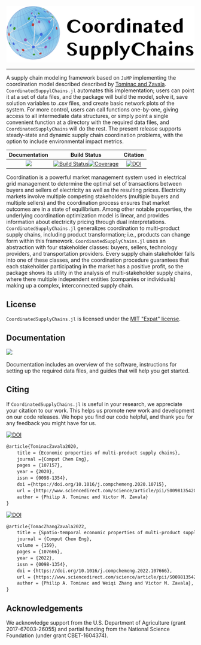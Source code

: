 ![Logo](CSCLogo.png)

---

A supply chain modeling framework based on `JuMP` implementing the coordination model described described by [Tominac and Zavala](https://doi.org/10.1016/j.compchemeng.2020.107157). `CoordinatedSuppylChains.jl` automates this implementation; users can point it at a set of data files, and the package will build the model, solve it, save solution variables to .csv files, and create basic network plots of the system. For more control, users can call functions one-by-one, giving access to all intermediate data structures, or simply point a single convenient function at a directory with the required data files, and `CoordinatedSupplyChains` will do the rest. The present release supports steady-state and dynamic supply chain coordination problems, with the option to include environmental impact metrics.

| **Documentation**                                                               | **Build Status**                                                                                | **Citation** |
|:-------------------------------------------------------------------------------:|:-----------------------------------------------------------------------------------------------:|:--------------------------------------:|
|[![](https://img.shields.io/badge/docs-dev-blue.svg)](https://tominapa.github.io/CoordinatedSupplyChains.jl/dev)|[![Build Status](https://github.com/Tominapa/CoordinatedSupplyChains.jl/workflows/CI/badge.svg)](https://github.com/Tominapa/CoordinatedSupplyChains.jl/actions)[![Coverage](https://codecov.io/gh/Tominapa/CoordinatedSupplyChains.jl/branch/master/graph/badge.svg)](https://codecov.io/gh/Tominapa/CoordinatedSupplyChains.jl)|[![DOI](https://img.shields.io/badge/DOI-Elsevier-orange)](https://doi.org/10.1016/j.compchemeng.2020.107157)|

Coordination is a powerful market management system used in electrical grid management to determine the optimal set of transactions between buyers and sellers of electricity as well as the resulting prices. Electricity markets involve multiple competing stakeholders (multiple buyers and multiple sellers) and the coordination process ensures that market outcomes are in a state of equilibrium. Among other notable properties, the underlying coordination optimization model is linear, and provides information about electricity pricing through dual interpretations. `CoordinatedSupplyChains.jl` generalizes coordination to multi-product supply chains, including product transformation; i.e., products can change form within this framework. `CoordinatedSupplyChains.jl` uses an abstraction with four stakeholder classes: buyers, sellers, technology providers, and transportation providers. Every supply chain stakeholder falls into one of these classes, and the coordination procedure guarantees that each stakeholder participating in the market has a positive profit, so the package shows its utility in the analysis of multi-stakeholder supply chains, where there multiple independent entities (companies or individuals) making up a complex, interconnected supply chain.

## License
`CoordinatedSupplyChains.jl` is licensed under the [MIT "Expat" license](./LICENSE).

## Documentation

[![](https://img.shields.io/badge/docs-dev-blue.svg)](https://tominapa.github.io/CoordinatedSupplyChains.jl/dev)

Documentation includes an overview of the software, instructions for setting up the required data files, and guides that will help you get started.

## Citing

If `CoordinatedSupplyChains.jl` is useful in your research, we appreciate your citation to our work. This helps us promote new work and development on our code releases. We hope you find our code helpful, and thank you for any feedback you might have for us.

[![DOI](https://img.shields.io/badge/DOI-Elsevier-orange)](https://doi.org/10.1016/j.compchemeng.2020.107157)
```latex
@article{TominacZavala2020,
	title = {Economic properties of multi-product supply chains},
	journal ={Comput Chem Eng},
	pages = {107157},
	year = {2020},
	issn = {0098-1354},
	doi ={https://doi.org/10.1016/j.compchemeng.2020.10715},
	url = {http://www.sciencedirect.com/science/article/pii/S0098135420305810},
	author = {Philip A. Tominac and Victor M. Zavala}
}
```

[![DOI](https://img.shields.io/badge/DOI-Elsevier-orange)](https://doi.org/10.1016/j.compchemeng.2022.107666)
```latex
@article{TomacZhangZavala2022,
	title = {Spatio-temporal economic properties of multi-product supply chains},
	journal = {Comput Chem Eng},
	volume = {159},
	pages = {107666},
	year = {2022},
	issn = {0098-1354},
	doi = {https://doi.org/10.1016/j.compchemeng.2022.107666},
	url = {https://www.sciencedirect.com/science/article/pii/S0098135422000114},
	author = {Philip A. Tominac and Weiqi Zhang and Victor M. Zavala},
}
```

## Acknowledgements

We acknowledge support from the U.S. Department of Agriculture (grant 2017-67003-26055) and partial funding from the National Science Foundation (under grant CBET-1604374).